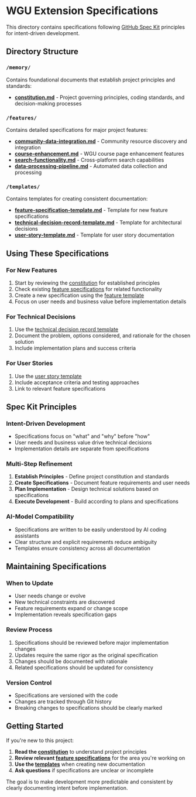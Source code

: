 # WGU Extension Specifications

This directory contains specifications following [GitHub Spec Kit](https://github.com/github/spec-kit) principles for intent-driven development.

## Directory Structure

### `/memory/`
Contains foundational documents that establish project principles and standards:

- **[constitution.md](memory/constitution.md)** - Project governing principles, coding standards, and decision-making processes

### `/features/`
Contains detailed specifications for major project features:

- **[community-data-integration.md](features/community-data-integration.md)** - Community resource discovery and integration
- **[course-enhancement.md](features/course-enhancement.md)** - WGU course page enhancement features  
- **[search-functionality.md](features/search-functionality.md)** - Cross-platform search capabilities
- **[data-processing-pipeline.md](features/data-processing-pipeline.md)** - Automated data collection and processing

### `/templates/`
Contains templates for creating consistent documentation:

- **[feature-specification-template.md](templates/feature-specification-template.md)** - Template for new feature specifications
- **[technical-decision-record-template.md](templates/technical-decision-record-template.md)** - Template for architectural decisions
- **[user-story-template.md](templates/user-story-template.md)** - Template for user story documentation

## Using These Specifications

### For New Features
1. Start by reviewing the [constitution](memory/constitution.md) for established principles
2. Check existing [feature specifications](features/) for related functionality
3. Create a new specification using the [feature template](templates/feature-specification-template.md)
4. Focus on user needs and business value before implementation details

### For Technical Decisions
1. Use the [technical decision record template](templates/technical-decision-record-template.md)
2. Document the problem, options considered, and rationale for the chosen solution
3. Include implementation plans and success criteria

### For User Stories
1. Use the [user story template](templates/user-story-template.md)
2. Include acceptance criteria and testing approaches
3. Link to relevant feature specifications

## Spec Kit Principles

### Intent-Driven Development
- Specifications focus on "what" and "why" before "how"
- User needs and business value drive technical decisions
- Implementation details are separate from specifications

### Multi-Step Refinement
1. **Establish Principles** - Define project constitution and standards
2. **Create Specifications** - Document feature requirements and user needs
3. **Plan Implementation** - Design technical solutions based on specifications
4. **Execute Development** - Build according to plans and specifications

### AI-Model Compatibility
- Specifications are written to be easily understood by AI coding assistants
- Clear structure and explicit requirements reduce ambiguity
- Templates ensure consistency across all documentation

## Maintaining Specifications

### When to Update
- User needs change or evolve
- New technical constraints are discovered
- Feature requirements expand or change scope
- Implementation reveals specification gaps

### Review Process
1. Specifications should be reviewed before major implementation changes
2. Updates require the same rigor as the original specification
3. Changes should be documented with rationale
4. Related specifications should be updated for consistency

### Version Control
- Specifications are versioned with the code
- Changes are tracked through Git history
- Breaking changes to specifications should be clearly marked

## Getting Started

If you're new to this project:

1. **Read the [constitution](memory/constitution.md)** to understand project principles
2. **Review relevant [feature specifications](features/)** for the area you're working on
3. **Use the [templates](templates/)** when creating new documentation
4. **Ask questions** if specifications are unclear or incomplete

The goal is to make development more predictable and consistent by clearly documenting intent before implementation.